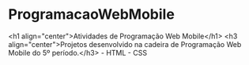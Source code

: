 # ProgramacaoWebMobile
&lt;h1 align="center">Atividades de Programação Web Mobile&lt;/h1>  &lt;h3 align="center">Projetos desenvolvido na cadeira de Programação Web Mobile do 5º período.&lt;/h3>  - HTML - CSS
